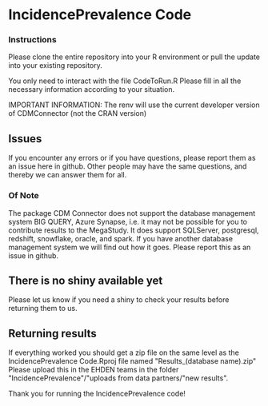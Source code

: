 
# IncidencePrevalence Code

### Instructions
Please clone the entire repository into your R environment or pull the update into your existing repository.

You only need to interact with the file CodeToRun.R
Please fill in all the necessary information according to your situation. 

IMPORTANT INFORMATION: The renv will use the current developer version of CDMConnector (not the CRAN version)

## Issues

If you encounter any errors or if you have questions, please report them as an issue here in github. 
Other people may have the same questions, and thereby we can answer them for all. 

### Of Note
The package CDM Connector does not support the database management system BIG QUERY, Azure Synapse, i.e. it may not be possible for you to contribute results to the MegaStudy. 
It does support SQLServer, postgresql, redshift, snowflake, oracle, and spark. 
If you have another database management system we will find out how it goes. Please report this as an issue in github.

## There is no shiny available yet
Please let us know if you need a shiny to check your results before returning them to us.

## Returning results

If everything worked you should get a zip file on the same level as the IncidencePrevalence Code.Rproj file named "Results_(database name).zip"
Please upload this in the EHDEN teams in the folder "IncidencePrevalence"/"uploads from data partners/"new results".

Thank you for running the IncidencePrevalence code!

